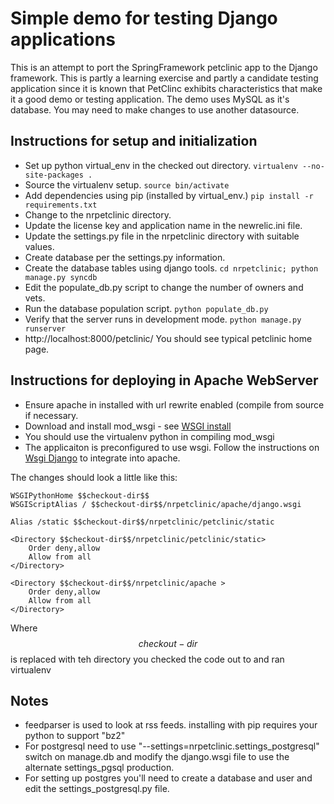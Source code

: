 
Simple demo for testing Django applications
===========================================

This is an attempt to port the SpringFramework petclinic app
to the Django framework.  This is partly a learning exercise
and partly a candidate testing application since it is known
that PetClinc exhibits characteristics that make it a good
demo or testing application.
The demo uses MySQL as it's database.  You may need to make changes to use
another datasource.

Instructions for setup and initialization
-----------------------------------------

 * Set up python virtual_env in the checked out directory.
        `virtualenv --no-site-packages .`
 * Source the virtualenv setup.
        `source bin/activate`
 * Add dependencies using pip (installed by virtual_env.)
        `pip install -r requirements.txt`
 * Change to the nrpetclinic directory.
 * Update the license key and application name in the newrelic.ini file.
 * Update the settings.py file in the nrpetclinic directory with suitable values.
 * Create database per the settings.py information.
 * Create the database tables using django tools.
        `cd nrpetclinic; python manage.py syncdb`
 * Edit the populate_db.py script to change the number of owners and vets.
 * Run the database population script.
        `python populate_db.py`
 * Verify that the server runs in development mode.
        `python manage.py runserver`
 * http://localhost:8000/petclinic/ You should see typical petclinic home page.


Instructions for deploying in Apache WebServer
-----------------------------------------------

 * Ensure apache in installed with url rewrite enabled (compile from source if necessary.
 * Download and install mod_wsgi - see [WSGI install](http://code.google.com/p/modwsgi/wiki/QuickInstallationGuide)
 * You should use the virtualenv python in compiling mod_wsgi
 * The applicaiton is preconfigured to use wsgi.  Follow the instructions on
[Wsgi Django](http://code.google.com/p/modwsgi/wiki/IntegrationWithDjango) to integrate into apache.

The changes should look a little like this:

    WSGIPythonHome $$checkout-dir$$
    WSGIScriptAlias / $$checkout-dir$$/nrpetclinic/apache/django.wsgi

    Alias /static $$checkout-dir$$/nrpetclinic/petclinic/static

    <Directory $$checkout-dir$$/nrpetclinic/petclinic/static>
        Order deny,allow
        Allow from all
    </Directory>

    <Directory $$checkout-dir$$/nrpetclinic/apache >
        Order deny,allow
        Allow from all
    </Directory>

Where $$checkout-dir$$ is replaced with teh directory you checked the code out to and ran virtualenv

Notes
------------------------------------------------
 * feedparser is used to look at rss feeds.  installing with pip requires your python to support "bz2" 
 * For postgresql need to use "--settings=nrpetclinic.settings_postgresql" switch on manage.db and modify the django.wsgi file to use the alternate settings_pgsql production.
 * For setting up postgres you'll need to create a database and user and edit the settings_postgresql.py file.